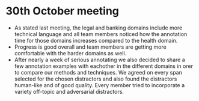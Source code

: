 # 30th October meeting 
- As stated last meeting, the legal and banking domains include more technical language and all team members noticed how the annotation time for those domains increases compared to the health domain.
- Progress is good overall and team members are getting more comfortable with the harder domains as well. 
- After nearly a week of serious annotating we also decided to share a few annotation examples with eachother in the different domains in orer to compare our methods and techniques. We agreed on every span selected for the chosen distractors and also found the distractors human-like and of good quality. Every member tried to incorporate a variety off-topic and adversarial distractors.